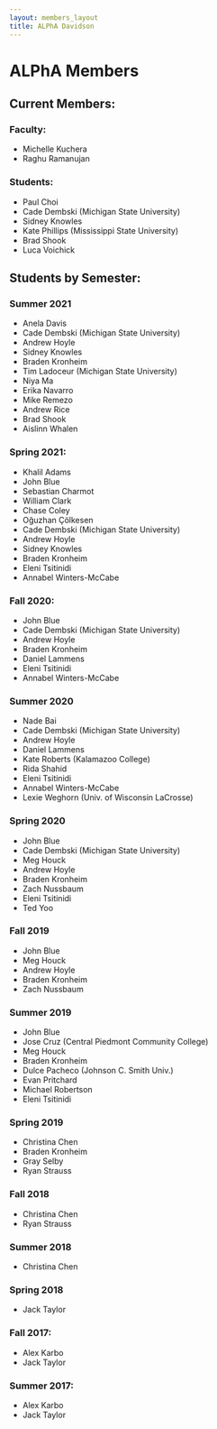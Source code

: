 ```yaml
---
layout: members_layout
title: ALPhA Davidson
---
```


# ALPhA Members

## Current Members:
### Faculty:
 * Michelle Kuchera
 * Raghu Ramanujan
### Students:
 * Paul Choi
 * Cade Dembski (Michigan State University)
 * Sidney Knowles
 * Kate Phillips (Mississippi State University)
 * Brad Shook
 * Luca Voichick


## Students by Semester:
### Summer 2021
 * Anela Davis
 * Cade Dembski (Michigan State University)
 * Andrew Hoyle
 * Sidney Knowles
 * Braden Kronheim
 * Tim Ladoceur (Michigan State University)
 * Niya Ma
 * Erika Navarro
 * Mike Remezo
 * Andrew Rice
 * Brad Shook
 * Aislinn Whalen

### Spring 2021:
 * Khalil Adams
 * John Blue
 * Sebastian Charmot
 * William Clark
 * Chase Coley
 * Oğuzhan Çölkesen
 * Cade Dembski (Michigan State University)
 * Andrew Hoyle
 * Sidney Knowles
 * Braden Kronheim
 * Eleni Tsitinidi
 * Annabel Winters-McCabe

### Fall 2020:
 * John Blue
 * Cade Dembski (Michigan State University)
 * Andrew Hoyle
 * Braden Kronheim
 * Daniel Lammens
 * Eleni Tsitinidi
 * Annabel Winters-McCabe
 
 
### Summer 2020
 * Nade Bai
 * Cade Dembski (Michigan State University)
 * Andrew Hoyle
 * Daniel Lammens
 * Kate Roberts (Kalamazoo College)
 * Rida Shahid
 * Eleni Tsitinidi
 * Annabel Winters-McCabe
 * Lexie Weghorn (Univ. of Wisconsin LaCrosse)

### Spring 2020
 * John Blue
 * Cade Dembski (Michigan State University)
 * Meg Houck
 * Andrew Hoyle
 * Braden Kronheim
 * Zach Nussbaum
 * Eleni Tsitinidi
 * Ted Yoo
 
### Fall 2019
  * John Blue
  * Meg Houck
  * Andrew Hoyle
  * Braden Kronheim
  * Zach Nussbaum

### Summer 2019
  * John Blue
  * Jose Cruz (Central Piedmont Community College)
  * Meg Houck
  * Braden Kronheim
  * Dulce Pacheco (Johnson C. Smith Univ.)
  * Evan Pritchard
  * Michael Robertson
  * Eleni Tsitinidi
  
### Spring 2019
  * Christina Chen
  * Braden Kronheim
  * Gray Selby
  * Ryan Strauss

### Fall 2018
  * Christina Chen
  * Ryan Strauss

### Summer 2018
  * Christina Chen

### Spring 2018
 * Jack Taylor
 
### Fall 2017:
 * Alex Karbo
 * Jack Taylor

### Summer 2017:
 * Alex Karbo
 * Jack Taylor
